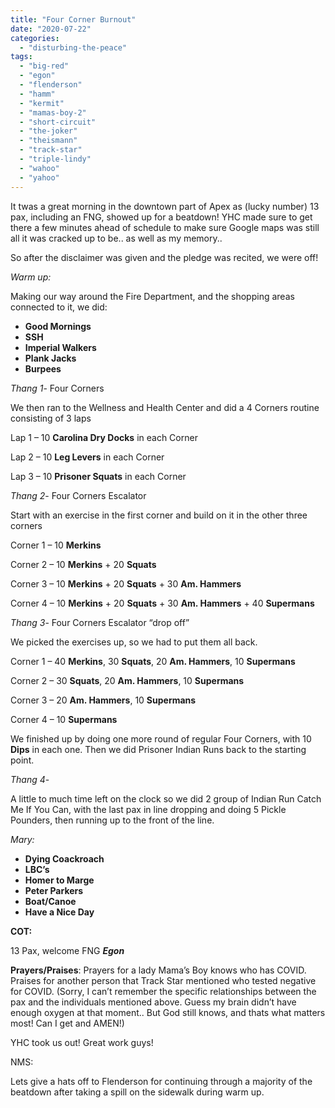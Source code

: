 ```yaml
---
title: "Four Corner Burnout"
date: "2020-07-22"
categories: 
  - "disturbing-the-peace"
tags: 
  - "big-red"
  - "egon"
  - "flenderson"
  - "hamm"
  - "kermit"
  - "mamas-boy-2"
  - "short-circuit"
  - "the-joker"
  - "theismann"
  - "track-star"
  - "triple-lindy"
  - "wahoo"
  - "yahoo"
---
```


It twas a great morning in the downtown part of Apex as (lucky number) 13 pax, including an FNG, showed up for a beatdown! YHC made sure to get there a few minutes ahead of schedule to make sure Google maps was still all it was cracked up to be.. as well as my memory..

So after the disclaimer was given and the pledge was recited, we were off!

_Warm up:_

Making our way around the Fire Department, and the shopping areas connected to it, we did:

- **Good Mornings**
- **SSH**
- **Imperial Walkers**
- **Plank Jacks**
- **Burpees**

_Thang 1_\- Four Corners

We then ran to the Wellness and Health Center and did a 4 Corners routine consisting of 3 laps

Lap 1 – 10 **Carolina Dry Docks** in each Corner

Lap 2 – 10 **Leg Levers** in each Corner

Lap 3 – 10 **Prisoner Squats** in each Corner

_Thang 2_\- Four Corners Escalator

Start with an exercise in the first corner and build on it in the other three corners

Corner 1 – 10 **Merkins**

Corner 2 – 10 **Merkins** + 20 **Squats**

Corner 3 – 10 **Merkins** + 20 **Squats** + 30 **Am. Hammers**

Corner 4 – 10 **Merkins** + 20 **Squats** + 30 **Am. Hammers** + 40 **Supermans**

_Thang 3_\- Four Corners Escalator “drop off”

We picked the exercises up, so we had to put them all back.

Corner 1 – 40 **Merkins**, 30 **Squats**, 20 **Am. Hammers**, 10 **Supermans**

Corner 2 – 30 **Squats**, 20 **Am. Hammers**, 10 **Supermans**

Corner 3 – 20 **Am. Hammers**, 10 **Supermans**

Corner 4 – 10 **Supermans**

We finished up by doing one more round of regular Four Corners, with 10 **Dips** in each one. Then we did Prisoner Indian Runs back to the starting point.

_Thang 4_\-

A little to much time left on the clock so we did 2 group of Indian Run Catch Me If You Can, with the last pax in line dropping and doing 5 Pickle Pounders, then running up to the front of the line.

_Mary:_

- **Dying Coackroach**
- **LBC’s**
- **Homer to Marge**
- **Peter Parkers**
- **Boat/Canoe**
- **Have a Nice Day**

**COT:**

13 Pax, welcome FNG _**Egon**_

**Prayers/Praises**: Prayers for a lady Mama’s Boy knows who has COVID. Praises for another person that Track Star mentioned who tested negative for COVID. (Sorry, I can’t remember the specific relationships between the pax and the individuals mentioned above. Guess my brain didn’t have enough oxygen at that moment.. But God still knows, and thats what matters most! Can I get and AMEN!)

YHC took us out! Great work guys!

NMS:

Lets give a hats off to Flenderson for continuing through a majority of the beatdown after taking a spill on the sidewalk during warm up.
